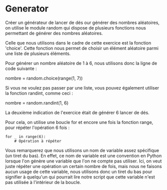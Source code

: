 # Generator
Créer un générateur de lancer de dés 
our générer des nombres aléatoires, on utilise le module random qui dispose de plusieurs fonctions nous permettant de générer des nombres aléatoires.

Celle que nous utilisons dans le cadre de cette exercice est la fonction 'choice'. Cette fonction nous permet de choisir un élément aléatoire parmi une liste de plusieurs éléments.

Pour générer un nombre aléatoire de 1 à 6, nous utilisons donc la ligne de code suivante :

nombre = random.choice(range(1, 7)) 

Si vous ne voulez pas passer par une liste, vous pouvez également utiliser la fonction randint, comme ceci :

nombre = random.randint(1, 6) 

La deuxième indication de l'exercice était de générer 6 lancer de dés.

Pour cela, on utilise une boucle for et encore une fois la fonction range, pour répéter l'opération 6 fois :

    for _ in range(6):
        # Opération à répéter

Vous remarquerez que nous utilisons un nom de variable assez spécifique (un tiret du bas). En effet, ce nom de variable est une convention en Python lorsque l'on génère une variable que l'on ne compte pas utiliser. Ici, on veut juste répéter une opération un certain nombre de fois, mais nous ne faisons aucun usage de cette variable, nous utilisons donc un tiret du bas pour signifier à quelqu'un qui pourrait lire notre script que cette variable n'est pas utilisée à l'intérieur de la boucle.
